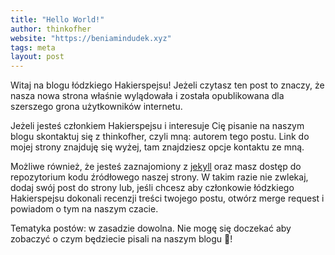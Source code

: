 ```yaml
---
title: "Hello World!"
author: thinkofher
website: "https://beniamindudek.xyz"
tags: meta
layout: post
---
```


Witaj na blogu łódzkiego Hakierspejsu! Jeżeli czytasz ten post to znaczy,
że nasza nowa strona właśnie wylądowała i została opublikowana dla szerszego
grona użytkowników internetu.

Jeżeli jesteś członkiem Hakierspejsu i interesuje Cię pisanie na naszym blogu
skontaktuj się z thinkofher, czyli mną: autorem tego postu. Link do mojej
strony znajduję się wyżej, tam znajdziesz opcje kontaktu ze mną.

Możliwe również, że jesteś zaznajomiony z [jekyll](//jekyllrb.com) oraz
masz dostęp do repozytorium kodu źródłowego naszej strony. W takim razie
nie zwlekaj, dodaj swój post do strony lub, jeśli chcesz aby członkowie
łódzkiego Hakierspejsu dokonali recenzji treści twojego postu, otwórz
merge request i powiadom o tym na naszym czacie.

Tematyka postów: w zasadzie dowolna. Nie mogę się doczekać aby zobaczyć
o czym będziecie pisali na naszym blogu 🐶!
